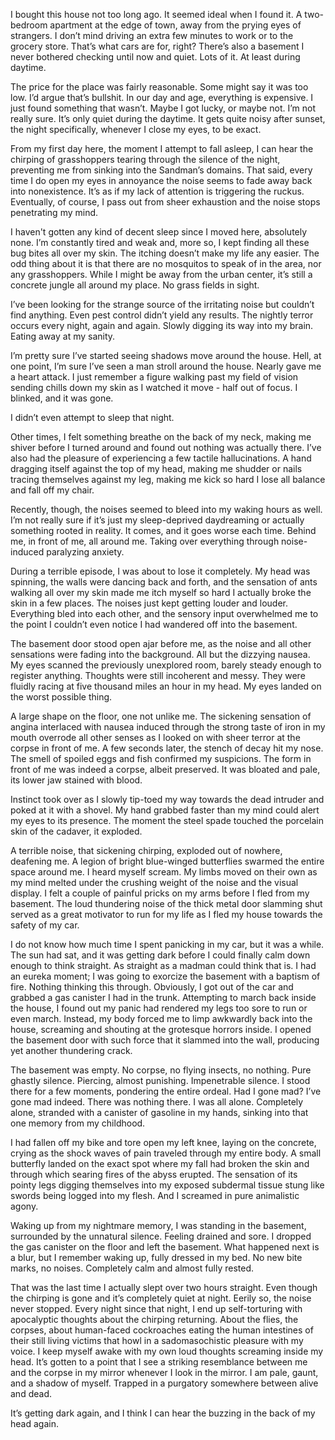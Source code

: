  

I bought this house not too long ago. It seemed ideal when I found it. A two-bedroom apartment at the edge of town, away from the prying eyes of strangers. I don’t mind driving an extra few minutes to work or to the grocery store. That’s what cars are for, right? There’s also a basement I never bothered checking until now and quiet. Lots of it. At least during daytime.

The price for the place was fairly reasonable. Some might say it was too low. I’d argue that’s bullshit. In our day and age, everything is expensive. I just found something that wasn’t. Maybe I got lucky, or maybe not. I’m not really sure. It’s only quiet during the daytime. It gets quite noisy after sunset, the night specifically, whenever I close my eyes, to be exact.

From my first day here, the moment I attempt to fall asleep, I can hear the chirping of grasshoppers tearing through the silence of the night, preventing me from sinking into the Sandman’s domains. That said, every time I do open my eyes in annoyance the noise seems to fade away back into nonexistence. It’s as if my lack of attention is triggering the ruckus. Eventually, of course, I pass out from sheer exhaustion and the noise stops penetrating my mind.

I haven't gotten any kind of decent sleep since I moved here, absolutely none. I’m constantly tired and weak and, more so, I kept finding all these bug bites all over my skin. The itching doesn’t make my life any easier. The odd thing about it is that there are no mosquitos to speak of in the area, nor any grasshoppers. While I might be away from the urban center, it’s still a concrete jungle all around my place. No grass fields in sight.

I’ve been looking for the strange source of the irritating noise but couldn’t find anything. Even pest control didn’t yield any results. The nightly terror occurs every night, again and again. Slowly digging its way into my brain. Eating away at my sanity.

I’m pretty sure I’ve started seeing shadows move around the house. Hell, at one point, I’m sure I’ve seen a man stroll around the house. Nearly gave me a heart attack. I just remember a figure walking past my field of vision sending chills down my skin as I watched it move - half out of focus. I blinked, and it was gone.

I didn’t even attempt to sleep that night.

Other times, I felt something breathe on the back of my neck, making me shiver before I turned around and found out nothing was actually there. I’ve also had the pleasure of experiencing a few tactile hallucinations. A hand dragging itself against the top of my head, making me shudder or nails tracing themselves against my leg, making me kick so hard I lose all balance and fall off my chair.

Recently, though, the noises seemed to bleed into my waking hours as well. I’m not really sure if it’s just my sleep-deprived daydreaming or actually something rooted in reality. It comes, and it goes worse each time. Behind me, in front of me, all around me. Taking over everything through noise-induced paralyzing anxiety.

During a terrible episode, I was about to lose it completely. My head was spinning, the walls were dancing back and forth, and the sensation of ants walking all over my skin made me itch myself so hard I actually broke the skin in a few places. The noises just kept getting louder and louder. Everything bled into each other, and the sensory input overwhelmed me to the point I couldn’t even notice I had wandered off into the basement.

The basement door stood open ajar before me, as the noise and all other sensations were fading into the background. All but the dizzying nausea. My eyes scanned the previously unexplored room, barely steady enough to register anything. Thoughts were still incoherent and messy. They were fluidly racing at five thousand miles an hour in my head. My eyes landed on the worst possible thing.

A large shape on the floor, one not unlike me. The sickening sensation of angina interlaced with nausea induced through the strong taste of iron in my mouth overrode all other senses as I looked on with sheer terror at the corpse in front of me. A few seconds later, the stench of decay hit my nose. The smell of spoiled eggs and fish confirmed my suspicions. The form in front of me was indeed a corpse, albeit preserved. It was bloated and pale, its lower jaw stained with blood.

Instinct took over as I slowly tip-toed my way towards the dead intruder and poked at it with a shovel. My hand grabbed faster than my mind could alert my eyes to its presence. The moment the steel spade touched the porcelain skin of the cadaver, it exploded.

A terrible noise, that sickening chirping, exploded out of nowhere, deafening me. A legion of bright blue-winged butterflies swarmed the entire space around me. I heard myself scream. My limbs moved on their own as my mind melted under the crushing weight of the noise and the visual display. I felt a couple of painful pricks on my arms before I fled from my basement. The loud thundering noise of the thick metal door slamming shut served as a great motivator to run for my life as I fled my house towards the safety of my car.

I do not know how much time I spent panicking in my car, but it was a while. The sun had sat, and it was getting dark before I could finally calm down enough to think straight. As straight as a madman could think that is. I had an eureka moment; I was going to exorcize the basement with a baptism of fire. Nothing thinking this through. Obviously, I got out of the car and grabbed a gas canister I had in the trunk. Attempting to march back inside the house, I found out my panic had rendered my legs too sore to run or even march. Instead, my body forced me to limp awkwardly back into the house, screaming and shouting at the grotesque horrors inside. I opened the basement door with such force that it slammed into the wall, producing yet another thundering crack.

The basement was empty. No corpse, no flying insects, no nothing. Pure ghastly silence. Piercing, almost punishing. Impenetrable silence. I stood there for a few moments, pondering the entire ordeal. Had I gone mad? I’ve gone mad indeed. There was nothing there. I was all alone. Completely alone, stranded with a canister of gasoline in my hands, sinking into that one memory from my childhood.

I had fallen off my bike and tore open my left knee, laying on the concrete, crying as the shock waves of pain traveled through my entire body. A small butterfly landed on the exact spot where my fall had broken the skin and through which searing fires of the abyss erupted. The sensation of its pointy legs digging themselves into my exposed subdermal tissue stung like swords being logged into my flesh. And I screamed in pure animalistic agony.

Waking up from my nightmare memory, I was standing in the basement, surrounded by the unnatural silence. Feeling drained and sore. I dropped the gas canister on the floor and left the basement. What happened next is a blur, but I remember waking up, fully dressed in my bed. No new bite marks, no noises. Completely calm and almost fully rested.

That was the last time I actually slept over two hours straight. Even though the chirping is gone and it’s completely quiet at night. Eerily so, the noise never stopped. Every night since that night, I end up self-torturing with apocalyptic thoughts about the chirping returning. About the flies, the corpses, about human-faced cockroaches eating the human intestines of their still living victims that howl in a sadomasochistic pleasure with my voice. I keep myself awake with my own loud thoughts screaming inside my head. It’s gotten to a point that I see a striking resemblance between me and the corpse in my mirror whenever I look in the mirror. I am pale, gaunt, and a shadow of myself. Trapped in a purgatory somewhere between alive and dead.

It’s getting dark again, and I think I can hear the buzzing in the back of my head again.